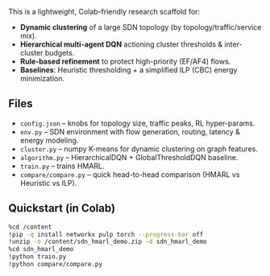 This is a lightweight, Colab-friendly research scaffold for:
- **Dynamic clustering** of a large SDN topology (by topology/traffic/service mix).
- **Hierarchical multi-agent DQN** actioning cluster thresholds & inter-cluster budgets.
- **Rule-based refinement** to protect high-priority (EF/AF4) flows.
- **Baselines**: Heuristic thresholding + a simplified ILP (CBC) energy minimization.

## Files
- `config.json` – knobs for topology size, traffic peaks, RL hyper-params.
- `env.py` – SDN environment with flow generation, routing, latency & energy modeling.
- `cluster.py` – numpy K-means for dynamic clustering on graph features.
- `algorithm.py` – HierarchicalDQN + GlobalThresholdDQN baseline.
- `train.py` – trains HMARL.
- `compare/compare.py` – quick head-to-head comparison (HMARL vs Heuristic vs ILP).

## Quickstart (in Colab)
```bash
%cd /content
!pip -q install networkx pulp torch --progress-bar off
!unzip -o /content/sdn_hmarl_demo.zip -d sdn_hmarl_demo
%cd sdn_hmarl_demo
!python train.py
!python compare/compare.py